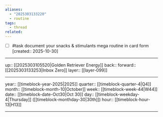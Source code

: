 ```yaml
---
aliases:
  - "2025303133220"
  - routine
tags:
  - thread
related:
---
```


- [ ] #task document your snacks & stimulants mega routine in card form  [created:: 2025-10-30]

***

up:: [[2025303105520|Golden Retriever Energy]]
back:: 
forward:: [[2025303133253|Inbox Zero]]
layer:: [[layer-099]]

***

year:: [[timeblock-year-2025|2025]]
quarter:: [[timeblock-quarter-4|Q4]]
month:: [[timeblock-month-10|October]]
week:: [[timeblock-week-44|W44]]
date:: [[timeblock-date-Oct30|Oct 30]]
day:: [[timeblock-weekday-4|Thursday]] ([[timeblock-monthday-30|30th]])
hour:: [[timeblock-hour-13|H13]]

***
